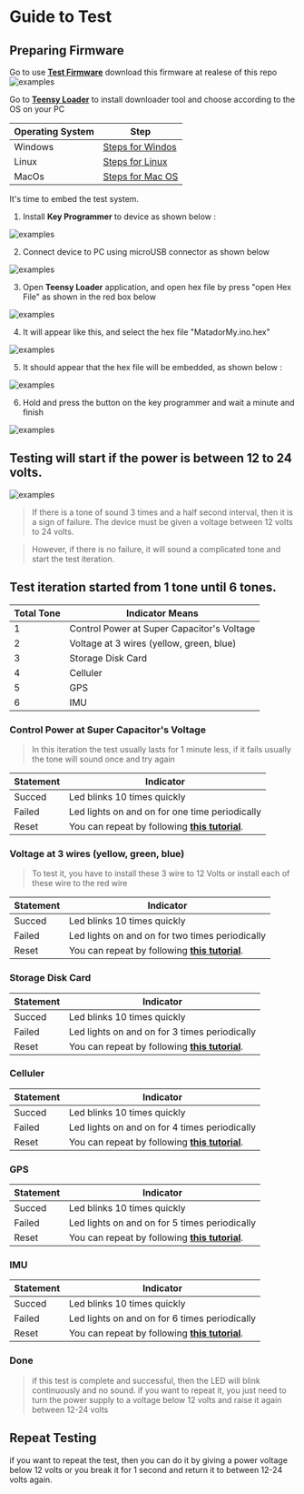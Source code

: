 # Guide to Test
## Preparing Firmware

Go to use **[Test Firmware](https://github.com/WidyaAi/TestTracker/releases)** download this firmware at realese of this repo
![examples](/docs/release.png)

Go to **[Teensy Loader](https://www.pjrc.com/teensy/loader.html)** to install downloader tool and choose according to the OS on your PC

Operating System|Step                                                             |
----------------|-----------------------------------------------------------------|
Windows         |[Steps for Windos](https://www.pjrc.com/teensy/loader_win10.html)|
Linux           |[Steps for Linux](https://www.pjrc.com/teensy/loader_linux.html) |
MacOs           |[Steps for Mac OS](https://www.pjrc.com/teensy/loader_mac.html)  |

It's time to embed the test system.

1. Install **Key Programmer** to device as shown below : 

![examples](/docs/install_key_.jpg)

2. Connect device to PC using microUSB connector as shown below

![examples](/docs/connect_to_pc_.jpg)

3. Open **Teensy Loader** application, and open hex file by press "open Hex File" as shown in the red box below 

![examples](/docs/teensyloader.png)

4. It will appear like this, and select the hex file "MatadorMy.ino.hex" 

![examples](/docs/select_hex_file.png)

5. It should appear that the hex file will be embedded, as shown below :

![examples](/docs/teensyloader_1.png)

6. Hold and press the button on the key programmer and wait a minute and finish

![examples](/docs/press_button_.jpg)

## Testing will start if the power is between 12 to 24 volts.

![examples](/docs/device_tracker.png)

> If there is a tone of sound 3 times and a half second interval, then it is a sign of failure. The device must be given a voltage between 12 volts to 24 volts.

> However, if there is no failure, it will sound a complicated tone and start the test iteration.

## Test iteration started from 1 tone until 6 tones.

Total Tone    | Indicator Means
------------- | -------------
1             | Control Power at Super Capacitor's Voltage
2             | Voltage at 3 wires (yellow, green, blue)
3             | Storage Disk Card
4             | Celluler
5             | GPS
6             | IMU

### Control Power at Super Capacitor's Voltage

> In this iteration the test usually lasts for 1 minute less, if it fails usually the tone will sound once and try again

Statement | Indicator
----------| ----------
Succed    | Led blinks 10 times quickly
Failed    | Led lights on and on for one time periodically
Reset     | You can repeat by following **[this tutorial](/README.md#repeat-testing)**.

### Voltage at 3 wires (yellow, green, blue)

> To test it, you have to install these 3 wire to 12 Volts or install each of these wire to the red wire

Statement | Indicator
----------| ----------
Succed    | Led blinks 10 times quickly
Failed    | Led lights on and on for two times periodically
Reset     | You can repeat by following **[this tutorial](/README.md#repeat-testing)**.

### Storage Disk Card

Statement | Indicator
----------| ----------
Succed    | Led blinks 10 times quickly
Failed    | Led lights on and on for 3 times periodically
Reset     | You can repeat by following **[this tutorial](/README.md#repeat-testing)**.

### Celluler

Statement | Indicator
----------| ----------
Succed    | Led blinks 10 times quickly
Failed    | Led lights on and on for 4 times periodically
Reset     | You can repeat by following **[this tutorial](/README.md#repeat-testing)**.

### GPS

Statement | Indicator
----------| ----------
Succed    | Led blinks 10 times quickly
Failed    | Led lights on and on for 5 times periodically
Reset     | You can repeat by following **[this tutorial](/README.md#repeat-testing)**.

### IMU

Statement | Indicator
----------| ----------
Succed    | Led blinks 10 times quickly
Failed    | Led lights on and on for 6 times periodically
Reset     | You can repeat by following **[this tutorial](/README.md#repeat-testing)**.

### Done
> if this test is complete and successful, then the LED will blink continuously and no sound.
> if you want to repeat it, you just need to turn the power supply to a voltage below 12 volts and raise it again between 12-24 volts

## Repeat Testing
if you want to repeat the test, then you can do it by giving a power voltage below 12 volts or you break it for 1 second and return it to between 12-24 volts again.
